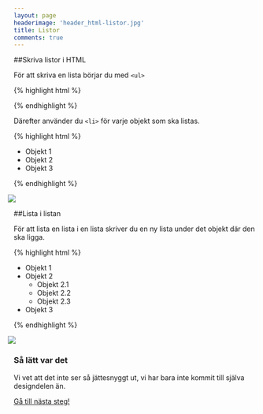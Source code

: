 ```yaml
---
layout: page
headerimage: 'header_html-listor.jpg'
title: Listor
comments: true
---
```


##Skriva listor i HTML  

För att skriva en lista börjar du med ``<ul>``

{% highlight html %}

<ul>

</ul>

{% endhighlight %}


Därefter använder du ``<li>`` för varje objekt som ska listas.

{% highlight html %}

<ul>
  <li>Objekt 1</li>
  <li>Objekt 2</li>
  <li>Objekt 3</li>
</ul>

{% endhighlight %}

<img src="{{ site.url }}/assets/images/asset_html-list.png" style="margin-left: -12px;"/>  


##Lista i listan

För att lista en lista i en lista skriver du en ny lista under det objekt där den ska ligga.

{% highlight html %}

<ul>
  <li>Objekt 1</li>
  <li>Objekt 2
  <ul>
    <li>Objekt 2.1</li>
    <li>Objekt 2.2</li>
    <li>Objekt 2.3</li>
  </ul>
  </li>
  <li>Objekt 3</li>
</ul>

{% endhighlight %}

<div><img src="{{ site.url }}/assets/images/asset_html-list-sub.png" style="margin-left: -12px;"/></div>

<div class="success box">
<h3>Så lätt var det</h3>
<p>Vi vet att det inte ser så jättesnyggt ut, vi har bara inte kommit till själva designdelen än.</p> 
</div>


<a class="btn btn-next" href="{{ site.url }}/webbdesign/html-tabeller/">Gå till nästa steg!</a>
